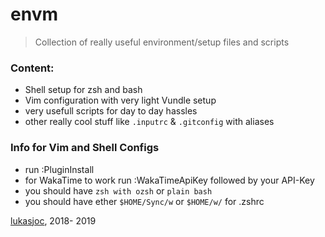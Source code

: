 # envm

> Collection of really useful environment/setup files and scripts

### Content:
  - Shell setup for zsh and bash
  - Vim configuration with very light Vundle setup
  - very usefull scripts for day to day hassles 
  - other really cool stuff like `.inputrc` & `.gitconfig` with aliases

### Info for Vim and Shell Configs
  - run :PluginInstall
  - for WakaTime to work run :WakaTimeApiKey followed by your API-Key 
  - you should have `zsh with ozsh` or `plain bash`
  - you should have ether `$HOME/Sync/w` or `$HOME/w/` for .zshrc
  
[lukasjoc](https://lukasjoc.com), 2018- 2019
